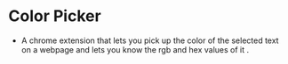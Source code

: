 # Color Picker

- A chrome extension that lets you pick up the color of the selected text on a webpage and lets you know the rgb and hex values of it . 